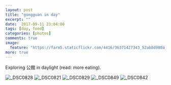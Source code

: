 ```yaml
---
layout: post
title: "gongguan in day"
excerpt: ""
date:  2017-09-11 23:04:00
tags: [day, food]
categories: [photos]
comments: true
image:
  feature: "https://farm5.staticflickr.com/4416/36371427343_52ab8d980a_o.jpg"
more: true
---
```


Exploring 公館 in daylight (read: more eating).

<img src="https://farm5.staticflickr.com/4441/37043169231_5839a253b4_o.jpg" alt="_DSC0828">

<img src="https://farm5.staticflickr.com/4389/37043169511_5e5d6cdd95_o.jpg" alt="_DSC0821">

<img src="https://farm5.staticflickr.com/4389/36995596316_be736cec83_o.jpg" alt="_DSC0829">

<img src="https://farm5.staticflickr.com/4377/37043166011_3c44a6c8f9_o.jpg" alt="_DSC0849">

<img src="https://farm5.staticflickr.com/4351/37043167381_6571e90d9b_o.jpg" alt="_DSC0842">

<img src="https://farm5.staticflickr.com/4349/36995596806_0ff24bb8c2_o.jpg" alt="">
